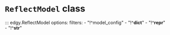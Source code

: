 # **`ReflectModel`** class


::: edgy.ReflectModel
    options:
        filters:
        - "!^model_config"
        - "!^__dict__"
        - "!^__repr__"
        - "!^__str__"
